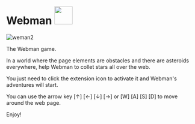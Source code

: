 # Webman <img width="48" src="https://user-images.githubusercontent.com/4671080/64489156-ef447080-d24f-11e9-88d9-6e2ad7944753.png" />

![weman2](https://user-images.githubusercontent.com/4671080/64487996-5bb87300-d242-11e9-9f57-16065a5c3a05.gif)

The Webman game.

In a world where the page elements are obstacles and there are asteroids everywhere, help Webman to collet stars all over the web.

You just need to click the extension icon to activate it and Webman's adventures will start.

You can use the arrow key [↑] [←] [↓] [→] or [W] [A] [S] [D] to move around the web page.

Enjoy!

